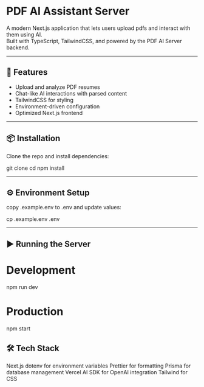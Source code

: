 # PDF AI Assistant Server

A modern Next.js application that lets users upload pdfs and interact with them using AI.  
Built with TypeScript, TailwindCSS, and powered by the PDF AI Server backend.

---

## 🚀 Features

- Upload and analyze PDF resumes
- Chat-like AI interactions with parsed content
- TailwindCSS for styling
- Environment-driven configuration
- Optimized Next.js frontend

---

## 📦 Installation

Clone the repo and install dependencies:

git clone <your-repo-url>
cd <your-repo-url>
npm install

---

## ⚙️ Environment Setup

copy .example.env to .env and update values:

cp .example.env .env

---

## ▶️ Running the Server

# Development

npm run dev

# Production

npm start

## 🛠 Tech Stack

Next.js
dotenv for environment variables
Prettier for formatting
Prisma for database management
Vercel AI SDK for OpenAI integration
Tailwind for CSS
